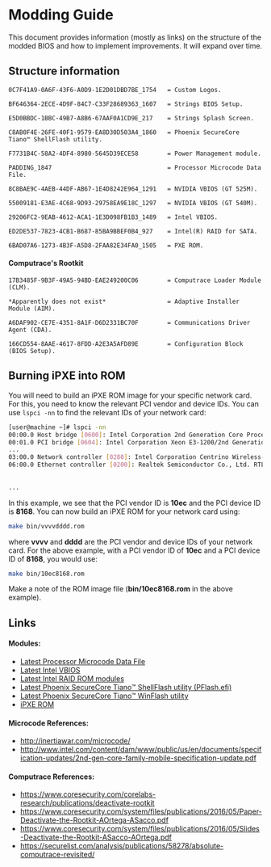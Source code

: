 # Modding Guide

This document provides information (mostly as links) on the structure of the modded BIOS and how to implement improvements. It will expand over time.

## Structure information

    0C7F41A9-0A6F-43F6-A0D9-1E2D01DBD7BE_1754   = Custom Logos.

    BF646364-2ECE-4D9F-84C7-C33F28689363_1607   = Strings BIOS Setup.

    E5D0BBDC-1BBC-49B7-A8B6-67AAF0A1CD9E_217    = Strings Splash Screen.

    C8AB0F4E-26FE-40F1-9579-EA8D30D503A4_1860   = Phoenix SecureCore Tiano™ ShellFlash utility.

    F7731B4C-58A2-4DF4-8980-5645D39ECE58        = Power Management module.

    PADDING_1847                                = Processor Microcode Data File.

    8C8BAE9C-4AEB-44DF-AB67-1E4D8242E964_1291   = NVIDIA VBIOS (GT 525M).

    55009181-E3AE-4C68-9D93-29758EA9E18C_1297   = NVIDIA VBIOS (GT 540M).

    29206FC2-9EAB-4612-ACA1-1E3D098FB1B3_1489   = Intel VBIOS.

    ED2DE537-7823-4CB1-B687-85BA9BBEF0B4_927    = Intel(R) RAID for SATA.

    6BAD07A6-1273-4B3F-A5D8-2FAA82E34FA0_1505   = PXE ROM.

#### Computrace's Rootkit

    17B3485F-9B3F-49A5-94BD-EAE249200C06        = Computrace Loader Module (CLM).

    *Apparently does not exist*                 = Adaptive Installer Module (AIM).

    A6DAF902-CE7E-4351-8A1F-D6D2331BC70F        = Communications Driver Agent (CDA).

    166CD554-8AAE-4617-8FDD-A2E3A5AFD89E        = Configuration Block (BIOS Setup).

## Burning iPXE into ROM

You will need to build an iPXE ROM image for your specific network card. For this, you need to know the relevant PCI vendor and device IDs. You can use `lspci -nn` to find the relevant IDs of your network card:
```bash
[user@machine ~]# lspci -nn
00:00.0 Host bridge [0600]: Intel Corporation 2nd Generation Core Processor Family DRAM Controller [8086:0104] (rev 09)
00:01.0 PCI bridge [0604]: Intel Corporation Xeon E3-1200/2nd Generation Core Processor Family PCI Express Root Port [8086:0101] (rev 09)
...
03:00.0 Network controller [0280]: Intel Corporation Centrino Wireless-N 1000 [8086:0083]
06:00.0 Ethernet controller [0200]: Realtek Semiconductor Co., Ltd. RTL8111/8168B PCI Express Gigabit Ethernet controller [10ec:8168] (rev 06)
                                                                                                                          /^^^^^^^^^
                                                                                   this is the PCI vendor and device ID _/
...
```

In this example, we see that the PCI vendor ID is **10ec** and the PCI device ID is **8168**. You can now build an iPXE ROM for your network card using:
```bash
make bin/vvvvdddd.rom
```

where **vvvv** and **dddd** are the PCI vendor and device IDs of your network card. For the above example, with a PCI vendor ID of **10ec** and a PCI device ID of **8168**, you would use:
```bash
make bin/10ec8168.rom
```

Make a note of the ROM image file (**bin/10ec8168.rom** in the above example).

## Links

#### Modules:

* [Latest Processor Microcode Data File](https://downloadcenter.intel.com/download/26400/Linux-Processor-Microcode-Data-File)
* [Latest Intel VBIOS](https://cloud.mail.ru/public/5iRi/eMU5hdv3w)
* [Latest Intel RAID ROM modules](http://www.win-raid.com/t7f13-AHCI-amp-RAID-ROM-Modules.html)
* [Latest Phoenix SecureCore Tiano™ ShellFlash utility (PFlash.efi)](https://goo.gl/MzyYv3)
* [Latest Phoenix SecureCore Tiano™ WinFlash utility](https://goo.gl/qf9WjP)
* [iPXE ROM](http://ipxe.org/)

#### Microcode References:

* http://inertiawar.com/microcode/
* http://www.intel.com/content/dam/www/public/us/en/documents/specification-updates/2nd-gen-core-family-mobile-specification-update.pdf

#### Computrace References:

* https://www.coresecurity.com/corelabs-research/publications/deactivate-rootkit
* https://www.coresecurity.com/system/files/publications/2016/05/Paper-Deactivate-the-Rootkit-AOrtega-ASacco.pdf
* https://www.coresecurity.com/system/files/publications/2016/05/Slides-Deactivate-the-Rootkit-ASacco-AOrtega.pdf
* https://securelist.com/analysis/publications/58278/absolute-computrace-revisited/
